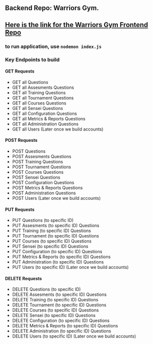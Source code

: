 ## Backend Repo: Warriors Gym. 
## [Here is the link for the Warriors Gym Frontend Repo](google.com)

### to run application, use `nodemon index.js`
### Key Endpoints to build

#### GET Requests 

- GET all Questions
- GET all Assesments Questions
- GET all Training Questions
- GET all Tournament Questions
- GET all Courses Questions
- GET all Sensei Questions 
- GET all Configuration Questions
- GET all Metrics & Reports Questions
- GET all Administration Questions 
- GET all Users (Later once we build accounts)


#### POST Requests 

- POST Questions
- POST Assesments Questions
- POST Training Questions
- POST Tournament Questions
- POST Courses Questions
- POST Sensei Questions 
- POST Configuration Questions
- POST Metrics & Reports Questions
- POST Administration Questions 
- POST Users (Later once we build accounts)

#### PUT Requests 

- PUT Questions (to specific ID)
- PUT Assesments (to specific ID) Questions
- PUT Training (to specific ID) Questions
- PUT Tournament (to specific ID) Questions
- PUT Courses (to specific ID) Questions
- PUT Sensei (to specific ID) Questions 
- PUT Configuration (to specific ID) Questions
- PUT Metrics & Reports (to specific ID) Questions
- PUT Administration (to specific ID) Questions 
- PUT Users (to specific ID) (Later once we build accounts)

#### DELETE Requests 

- DELETE Questions (to specific ID)
- DELETE Assesments (to specific ID) Questions
- DELETE Training (to specific ID) Questions
- DELETE Tournament (to specific ID) Questions
- DELETE Courses (to specific ID) Questions
- DELETE Sensei (to specific ID) Questions 
- DELETE Configuration (to specific ID) Questions
- DELETE Metrics & Reports (to specific ID) Questions
- DELETE Administration (to specific ID) Questions 
- DELETE Users (to specific ID) (Later once we build accounts)